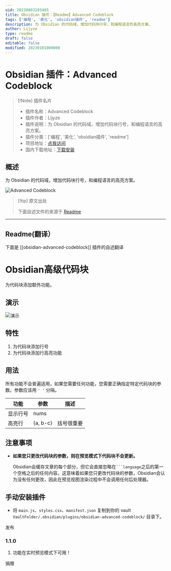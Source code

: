 ```yaml
---
uid: 20230803203405
title: Obsidian 插件：【Readme】Advanced Codeblock
tags: ['编程', '美化', 'obsidian插件', 'readme']
description: 为 Obsidian 的代码域，增加代码块行号，和编程语言的高亮方案。
author: Lijyze
type: readme
draft: false
editable: false
modified: 20230101000000
---
```


# Obsidian 插件：Advanced Codeblock

> [!Note] 插件名片
> - 插件名称：Advanced Codeblock
> - 插件作者：Lijyze
> - 插件说明：为 Obsidian 的代码域，增加代码块行号，和编程语言的高亮方案。
> - 插件分类：['编程', '美化', 'obsidian插件', 'readme']
> - 项目地址：[点我访问](https://github.com/lijyze/obsidian-advanced-codeblock)
> - 国内下载地址：[下载安装](https://pkmer.cn/products/plugin/pluginMarket/?obsidian-advanced-codeblock)

## 概述

为 Obsidian 的代码域，增加代码块行号，和编程语言的高亮方案。

![Advanced Codeblock](https://cdn.pkmer.cn/covers/obsidian-advanced-codeblock.png!pkmer)

> [!tip] 原文出处
> 
>下面自述文件的来源于 [Readme](https://ghproxy.net/https://raw.githubusercontent.com/lijyze/obsidian-advanced-codeblock/main/README.md)
> 

---

## Readme(翻译）

下面是 [[obsidian-advanced-codeblock]] 插件的自述翻译


# Obsidian高级代码块

为代码块添加额外功能。

## 演示

![演示](https://raw.githubusercontent.com/lijyze/obsidian-advanced-codeblock/main/assets/demo.png)

## 特性

1. 为代码块添加行号
2. 为代码块添加行高亮功能

## 用法

所有功能不会普遍适用，如果您需要任何功能，您需要正确指定特定代码块的参数。参数应该用 `' '` 分隔。

| 功能               | 参数     | 描述             |
| ----------------- | -------- | --------------- |
| 显示行号         | nums     |
| 高亮行           | {a, b-c} | 括号很重要 |

## 注意事项

- **如果您只更改代码块的参数，则在预览模式下代码块不会更新。**

  Obsidian会缓存文章的每个部分，但它会直接忽略在```` ```language ````之后的第一个空格之后的任何内容。这意味着如果您只更改代码块的参数，Obsidian会认为没有任何更改，因此在预览视图渲染过程中不会调用任何后处理器。

## 手动安装插件

- 将 `main.js`、`styles.css`、`manifest.json` 复制到你的 vault `VaultFolder/.obsidian/plugins/obsidian-advanced-codeblock/` 目录下。

发布

### 1.1.0

1. 功能在实时预览模式下可用！

捐赠





